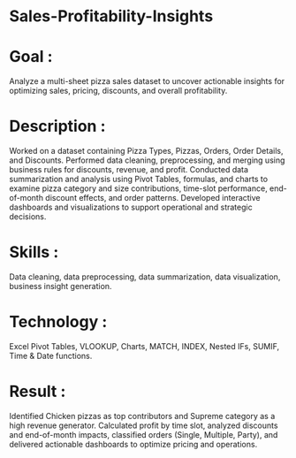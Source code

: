# Sales-Profitability-Insights
# Goal :
Analyze a multi-sheet pizza sales dataset to uncover actionable insights for optimizing sales, pricing, discounts, and overall profitability.
# Description :
Worked on a dataset containing Pizza Types, Pizzas, Orders, Order Details, and Discounts. Performed data cleaning, preprocessing, and merging using business rules for discounts, revenue, and profit. Conducted data summarization and analysis using Pivot Tables, formulas, and charts to examine pizza category and size contributions, time-slot performance, end-of-month discount effects, and order patterns. Developed interactive dashboards and visualizations to support operational and strategic decisions.
# Skills :
Data cleaning, data preprocessing, data summarization, data visualization, business insight generation.
# Technology :
Excel Pivot Tables, VLOOKUP, Charts, MATCH, INDEX, Nested IFs, SUMIF, Time & Date functions.
# Result : 
Identified Chicken pizzas as top contributors and Supreme category as a high revenue generator. 
Calculated profit by time slot, analyzed discounts and end-of-month impacts, classified orders (Single, Multiple, Party), and delivered actionable dashboards to optimize pricing and operations.
